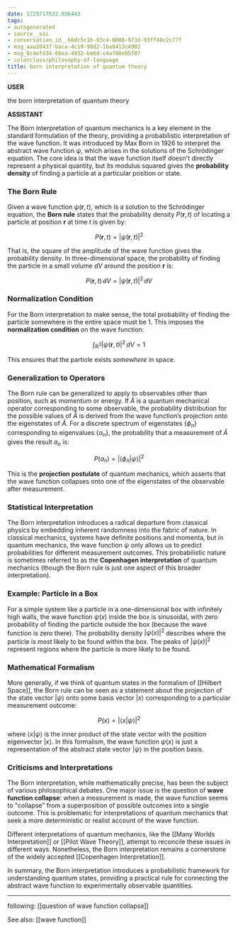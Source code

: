 ```yaml
---
date: 1725717532.036443
tags:
- autogenerated
- source__oai
- conversation_id__66dc5c1b-93c4-8008-973d-93ff48c2c77f
- msg_aaa20437-baca-4c19-90d2-1ba8413c4902
- msg_6c4efd34-66ea-4932-be6d-c4a798e05f07
- colorclass/philosophy-of-language
title: born interpretation of quantum theory
---
```


**USER**

the born interpretation of quantum theory


**ASSISTANT**

The Born interpretation of quantum mechanics is a key element in the standard formulation of the theory, providing a probabilistic interpretation of the wave function. It was introduced by Max Born in 1926 to interpret the abstract wave function $\psi$, which arises in the solutions of the Schrödinger equation. The core idea is that the wave function itself doesn't directly represent a physical quantity, but its modulus squared gives the **probability density** of finding a particle at a particular position or state.

### The Born Rule

Given a wave function $\psi(\mathbf{r}, t)$, which is a solution to the Schrödinger equation, the **Born rule** states that the probability density $P(\mathbf{r}, t)$ of locating a particle at position $\mathbf{r}$ at time $t$ is given by:

$$
P(\mathbf{r}, t) = |\psi(\mathbf{r}, t)|^2
$$

That is, the square of the amplitude of the wave function gives the probability density. In three-dimensional space, the probability of finding the particle in a small volume $dV$ around the position $\mathbf{r}$ is:

$$
P(\mathbf{r}, t) \, dV = |\psi(\mathbf{r}, t)|^2 \, dV
$$

### Normalization Condition

For the Born interpretation to make sense, the total probability of finding the particle somewhere in the entire space must be 1. This imposes the **normalization condition** on the wave function:

$$
\int_{\mathbb{R}^3} |\psi(\mathbf{r}, t)|^2 \, dV = 1
$$

This ensures that the particle exists *somewhere* in space.

### Generalization to Operators

The Born rule can be generalized to apply to observables other than position, such as momentum or energy. If $\hat{A}$ is a quantum mechanical operator corresponding to some observable, the probability distribution for the possible values of $\hat{A}$ is derived from the wave function’s projection onto the eigenstates of $\hat{A}$. For a discrete spectrum of eigenstates $\{\phi_n\}$ corresponding to eigenvalues $\{a_n\}$, the probability that a measurement of $\hat{A}$ gives the result $a_n$ is:

$$
P(a_n) = |\langle \phi_n | \psi \rangle|^2
$$

This is the **projection postulate** of quantum mechanics, which asserts that the wave function collapses onto one of the eigenstates of the observable after measurement.

### Statistical Interpretation

The Born interpretation introduces a radical departure from classical physics by embedding inherent randomness into the fabric of nature. In classical mechanics, systems have definite positions and momenta, but in quantum mechanics, the wave function $\psi$ only allows us to predict probabilities for different measurement outcomes. This probabilistic nature is sometimes referred to as the **Copenhagen interpretation** of quantum mechanics (though the Born rule is just one aspect of this broader interpretation).

### Example: Particle in a Box

For a simple system like a particle in a one-dimensional box with infinitely high walls, the wave function $\psi(x)$ inside the box is sinusoidal, with zero probability of finding the particle outside the box (because the wave function is zero there). The probability density $|\psi(x)|^2$ describes where the particle is most likely to be found within the box. The peaks of $|\psi(x)|^2$ represent regions where the particle is more likely to be found.

### Mathematical Formalism

More generally, if we think of quantum states in the formalism of [[Hilbert Space]], the Born rule can be seen as a statement about the projection of the state vector $|\psi\rangle$ onto some basis vector $|x\rangle$ corresponding to a particular measurement outcome:

$$
P(x) = |\langle x | \psi \rangle|^2
$$

where $\langle x | \psi \rangle$ is the inner product of the state vector with the position eigenvector $|x\rangle$. In this formalism, the wave function $\psi(x)$ is just a representation of the abstract state vector $|\psi\rangle$ in the position basis.

### Criticisms and Interpretations

The Born interpretation, while mathematically precise, has been the subject of various philosophical debates. One major issue is the question of **wave function collapse**: when a measurement is made, the wave function seems to "collapse" from a superposition of possible outcomes into a single outcome. This is problematic for interpretations of quantum mechanics that seek a more deterministic or realist account of the wave function.

Different interpretations of quantum mechanics, like the [[Many Worlds Interpretation]] or [[Pilot Wave Theory]], attempt to reconcile these issues in different ways. Nonetheless, the Born interpretation remains a cornerstone of the widely accepted [[Copenhagen Interpretation]].

In summary, the Born interpretation introduces a probabilistic framework for understanding quantum states, providing a practical rule for connecting the abstract wave function to experimentally observable quantities.


---


following: [[question of wave function collapse]]

See also: [[wave function]]